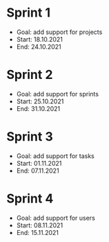 # Sprint 1
- Goal: add support for projects
- Start: 18.10.2021
- End:   24.10.2021

# Sprint 2
- Goal: add support for sprints
- Start: 25.10.2021
- End:   31.10.2021

# Sprint 3
- Goal: add support for tasks
- Start: 01.11.2021
- End:   07.11.2021

# Sprint 4
- Goal: add support for users
- Start: 08.11.2021
- End:   15.11.2021
